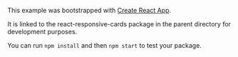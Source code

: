 This example was bootstrapped with [Create React App](https://github.com/facebook/create-react-app).

It is linked to the react-responsive-cards package in the parent directory for development purposes.

You can run `npm install` and then `npm start` to test your package.
